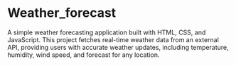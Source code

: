 # Weather_forecast
A simple weather forecasting application built with HTML, CSS, and JavaScript. This project fetches real-time weather data from an external API, providing users with accurate weather updates, including temperature, humidity, wind speed, and  forecast for any location.
